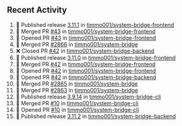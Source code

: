 ## Recent Activity

<!--START_SECTION:activity-->
1. 🚀 Published release [3.11.1](https://github.com/3.11.1) in [timmo001/system-bridge-frontend](https://github.com/timmo001/system-bridge-frontend)
2. 🎉 Merged PR [#43](https://github.com/timmo001/system-bridge-frontend/pull/43) in [timmo001/system-bridge-frontend](https://github.com/timmo001/system-bridge-frontend)
3. 💪 Opened PR [#43](https://github.com/timmo001/system-bridge-frontend/pull/43) in [timmo001/system-bridge-frontend](https://github.com/timmo001/system-bridge-frontend)
4. 🎉 Merged PR [#2866](https://github.com/timmo001/system-bridge/pull/2866) in [timmo001/system-bridge](https://github.com/timmo001/system-bridge)
5. ❌ Closed PR [#42](https://github.com/timmo001/system-bridge-backend/pull/42) in [timmo001/system-bridge-backend](https://github.com/timmo001/system-bridge-backend)
6. 🚀 Published release [3.11.0](https://github.com/3.11.0) in [timmo001/system-bridge-frontend](https://github.com/timmo001/system-bridge-frontend)
7. 🎉 Merged PR [#42](https://github.com/timmo001/system-bridge-frontend/pull/42) in [timmo001/system-bridge-frontend](https://github.com/timmo001/system-bridge-frontend)
8. 💪 Opened PR [#42](https://github.com/timmo001/system-bridge-frontend/pull/42) in [timmo001/system-bridge-frontend](https://github.com/timmo001/system-bridge-frontend)
9. 💪 Opened PR [#42](https://github.com/timmo001/system-bridge-backend/pull/42) in [timmo001/system-bridge-backend](https://github.com/timmo001/system-bridge-backend)
10. 🎉 Merged PR [#2865](https://github.com/timmo001/system-bridge/pull/2865) in [timmo001/system-bridge](https://github.com/timmo001/system-bridge)
11. 🎉 Merged PR [#2863](https://github.com/timmo001/system-bridge/pull/2863) in [timmo001/system-bridge](https://github.com/timmo001/system-bridge)
12. 🚀 Published release [3.9.14](https://github.com/3.9.14) in [timmo001/system-bridge-cli](https://github.com/timmo001/system-bridge-cli)
13. 🎉 Merged PR [#10](https://github.com/timmo001/system-bridge-cli/pull/10) in [timmo001/system-bridge-cli](https://github.com/timmo001/system-bridge-cli)
14. 💪 Opened PR [#10](https://github.com/timmo001/system-bridge-cli/pull/10) in [timmo001/system-bridge-cli](https://github.com/timmo001/system-bridge-cli)
15. 🚀 Published release [3.11.2](https://github.com/3.11.2) in [timmo001/system-bridge-backend](https://github.com/timmo001/system-bridge-backend)
<!--END_SECTION:activity-->
